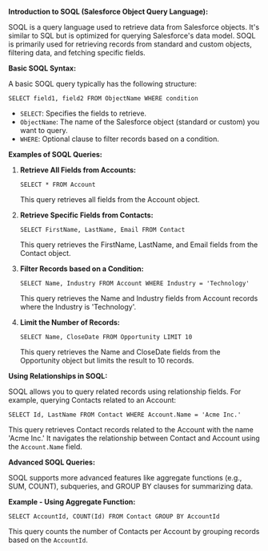

**Introduction to SOQL (Salesforce Object Query Language):**

SOQL is a query language used to retrieve data from Salesforce objects. It's similar to SQL but is optimized for querying Salesforce's data model. SOQL is primarily used for retrieving records from standard and custom objects, filtering data, and fetching specific fields.

**Basic SOQL Syntax:**

A basic SOQL query typically has the following structure:

```apex
SELECT field1, field2 FROM ObjectName WHERE condition
```

- `SELECT`: Specifies the fields to retrieve.
- `ObjectName`: The name of the Salesforce object (standard or custom) you want to query.
- `WHERE`: Optional clause to filter records based on a condition.

**Examples of SOQL Queries:**

1. **Retrieve All Fields from Accounts:**

   ```apex
   SELECT * FROM Account
   ```

   This query retrieves all fields from the Account object.

2. **Retrieve Specific Fields from Contacts:**

   ```apex
   SELECT FirstName, LastName, Email FROM Contact
   ```

   This query retrieves the FirstName, LastName, and Email fields from the Contact object.

3. **Filter Records based on a Condition:**

   ```apex
   SELECT Name, Industry FROM Account WHERE Industry = 'Technology'
   ```

   This query retrieves the Name and Industry fields from Account records where the Industry is 'Technology'.

4. **Limit the Number of Records:**

   ```apex
   SELECT Name, CloseDate FROM Opportunity LIMIT 10
   ```

   This query retrieves the Name and CloseDate fields from the Opportunity object but limits the result to 10 records.

**Using Relationships in SOQL:**

SOQL allows you to query related records using relationship fields. For example, querying Contacts related to an Account:

```apex
SELECT Id, LastName FROM Contact WHERE Account.Name = 'Acme Inc.'
```

This query retrieves Contact records related to the Account with the name 'Acme Inc.' It navigates the relationship between Contact and Account using the `Account.Name` field.

**Advanced SOQL Queries:**

SOQL supports more advanced features like aggregate functions (e.g., SUM, COUNT), subqueries, and GROUP BY clauses for summarizing data.

**Example - Using Aggregate Function:**

```apex
SELECT AccountId, COUNT(Id) FROM Contact GROUP BY AccountId
```

This query counts the number of Contacts per Account by grouping records based on the `AccountId`.

